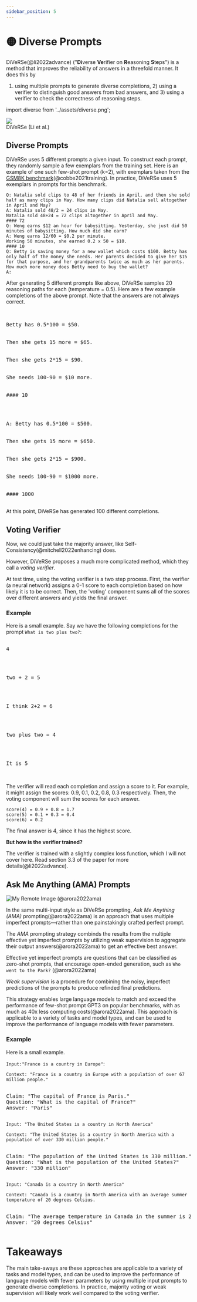 ```yaml
---
sidebar_position: 5
---
```


# 🟡 Diverse Prompts

DiVeRSe(@li2022advance) ("**Di**verse **Ve**rifier on **R**easoning **S**t**e**ps") is
a method that improves the reliability of answers in a threefold manner. It does this by
1) using multiple prompts to generate diverse completions, 2) using a verifier to distinguish good answers from bad answers, and 3) using a verifier to check the correctness of reasoning steps.

import diverse from '../assets/diverse.png';

<div style={{textAlign: 'center'}}>
  <img src={diverse} style={{width: "750px"}} />
</div>

<div style={{textAlign: 'center'}}>
DiVeRSe (Li et al.)
</div>


## Diverse Prompts

DiVeRSe uses 5 different prompts a given input. To construct each prompt, they randomly
sample a few exemplars from the training set. Here is an example of one such few-shot
prompt (k=2), with exemplars taken from the [GSM8K benchmark](https://raw.githubusercontent.com/openai/grade-school-math/master/grade_school_math/data/train.jsonl)(@cobbe2021training). In practice, DiVeRSe uses
5 exemplars in prompts for this benchmark.


```
Q: Natalia sold clips to 48 of her friends in April, and then she sold half as many clips in May. How many clips did Natalia sell altogether in April and May?
A: Natalia sold 48/2 = 24 clips in May.
Natalia sold 48+24 = 72 clips altogether in April and May.
#### 72
Q: Weng earns $12 an hour for babysitting. Yesterday, she just did 50 minutes of babysitting. How much did she earn?
A: Weng earns 12/60 = $0.2 per minute.
Working 50 minutes, she earned 0.2 x 50 = $10.
#### 10
Q: Betty is saving money for a new wallet which costs $100. Betty has only half of the money she needs. Her parents decided to give her $15 for that purpose, and her grandparents twice as much as her parents. How much more money does Betty need to buy the wallet?
A:
```

After generating 5 different prompts like above, DiVeRSe samples 20 reasoning paths 
for each (temperature = 0.5). Here are a few example completions of the above prompt.
Note that the answers are not always correct.


<pre>

<div style={{backgroundColor: '#d2f4d3'}}>
<div>Betty has 0.5*100 = $50.</div>

<div>Then she gets 15 more = $65.</div>

<div>Then she gets 2*15 = $90.</div>

<div>She needs 100-90 = $10 more.</div>

#### 10
</div>
</pre>

<pre>

<div style={{backgroundColor: '#d2f4d3'}}>
<div>A: Betty has 0.5*100 = $500.</div>

<div>Then she gets 15 more = $650.</div>

<div>Then she gets 2*15 = $900.</div>

<div>She needs 100-90 = $1000 more.</div>

#### 1000
</div>
</pre>

At this point, DiVeRSe has generated 100 different completions.

## Voting Verifier

Now, we could just take the majority answer, like Self-Consistency(@mitchell2022enhancing) does.

However, DiVeRSe proposes a much more complicated method, which they call a _voting verifier_.

At test time, using the voting verifier is a two step process. First, the verifier (a neural network)
assigns a 0-1 score to each completion based on how likely it is to be correct. Then, the 'voting'
component sums all of the scores over different answers and yields the final answer.

### Example

Here is a small example. Say we have the following completions for the prompt `What is two plus two?`:

<pre>
<div style={{backgroundColor: '#d2f4d3'}}>
<div>4</div>
</div>
</pre>

<pre>
<div style={{backgroundColor: '#d2f4d3'}}>
<div>two + 2 = 5</div>
</div>
</pre>

<pre>
<div style={{backgroundColor: '#d2f4d3'}}>
<div>I think 2+2 = 6</div>
</div>
</pre>

<pre>
<div style={{backgroundColor: '#d2f4d3'}}>
<div>two plus two = 4</div>
</div>
</pre>

<pre>
<div style={{backgroundColor: '#d2f4d3'}}>
<div>It is 5</div>
</div>
</pre>

The verifier will read each completion and assign a score to it. For example, it might assign
the scores: 0.9, 0.1, 0.2, 0.8, 0.3 respectively. Then, the voting component will sum the scores for each
answer.

```
score(4) = 0.9 + 0.8 = 1.7
score(5) = 0.1 + 0.3 = 0.4
score(6) = 0.2
```

The final answer is 4, since it has the highest score.

**But how is the verifier trained?**

The verifier is trained with a slightly complex loss function, which 
I will not cover here. Read section 3.3 of the paper for more details(@li2022advance).

## Ask Me Anything (AMA) Prompts

![My Remote Image](https://user-images.githubusercontent.com/69173676/217629041-a73a19b3-722d-4dcf-8c07-07f9d2eddfba.jpg)
(@arora2022ama)

In the same multi-input style as DiVeRSe prompting, *Ask Me Anything (AMA)* prompting(@arora2022ama) is an approach that uses multiple imperfect prompts—rather than one painstakingly crafted perfect prompt.

The *AMA* prompting strategy combinds the results from the multiple effective yet imperfect prompts by utilizing weak supervision to aggregate their output answers(@arora2022ama) to get an effective best answer. 

Effective yet imperfect prompts are questions that can be classified as zero-shot prompts, that encourage open-ended generation, such as `Who went to the Park?` (@arora2022ama)

*Weak supervision* is a procedure for combining the noisy, imperfect predictions of the prompts to produce refinded final predictions. 

This strategy enables large language models to match and exceed the performance of few-shot prompt GPT3 on popular benchmarks, with as much as 40x less computing costs(@arora2022ama). This approach is applicable to a variety of tasks and model types, and can be used to improve the performance of language models with fewer parameters.

### Example

Here is a small example. 

`Input:"France is a country in Europe"`:

`Context: "France is a country in Europe with a population of over 67 million people."`

<pre>
<div style={{backgroundColor: '#d2f4d3'}}>
<div>Claim: "The capital of France is Paris." 
Question: "What is the capital of France?" 
Answer: "Paris" </div>
</pre>
`Input: "The United States is a country in North America"` 

`Context: "The United States is a country in North America with a population of over 330 million people."` 
<pre>
<div style={{backgroundColor: '#d2f4d3'}}>
<div>Claim: "The population of the United States is 330 million." 
Question: "What is the population of the United States?" 
Answer: "330 million"</div>
</pre>
`Input: "Canada is a country in North America"` 

`Context: "Canada is a country in North America with an average summer temperature of 20 degrees Celsius.`
<pre>
<div style={{backgroundColor: '#d2f4d3'}}>
<div>Claim: "The average temperature in Canada in the summer is 20 degrees Celsius." Question: "What is the average temperature in Canada in the summer?" 
Answer: "20 degrees Celsius"</div>
</pre>

# Takeaways

The main take-aways are these approaches are applicable to a variety of tasks and model types, and can be used to improve the performance of language models with fewer parameters by using multiple input prompts to generate diverse completions. In practice, majority voting or weak supervision will likely work well compared to the voting verifier.